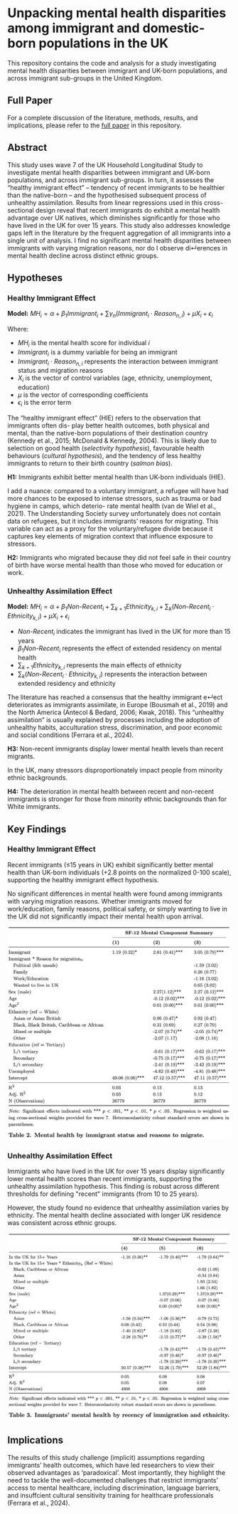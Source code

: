 # Unpacking mental health disparities among immigrant and domestic-born populations in the UK

This repository contains the code and analysis for a study investigating mental health disparities between immigrant and UK-born populations, and across immigrant sub-groups in the United Kingdom. 

## Full Paper
For a complete discussion of the literature, methods, results, and implications, please refer to the [full paper](/AAS-ImmigrantMH.pdf) in this repository.

## Abstract
This study uses wave 7 of the UK Household Longitudinal Study to investigate mental health disparities between immigrant and UK-born populations, and across immigrant sub-groups. In turn, it assesses the “healthy immigrant effect” – tendency of recent immigrants to be healthier than the native-born – and the hypothesised subsequent process of unhealthy assimilation. Results from linear regressions used in this cross-sectional design reveal that recent immigrants do exhibit a mental health advantage over UK natives, which diminishes significantly for those who have lived in the UK for over 15 years. This study also addresses knowledge gaps left in the literature by the frequent aggregation of all immigrants into a single unit of analysis. I find no significant mental health disparities between immigrants with varying migration reasons, nor do I observe di↵erences in mental health decline across distinct ethnic groups.

## Hypotheses

### Healthy Immigrant Effect

**Model:** $MH_i = \alpha + \beta_1 Immigrant_i + \sum \gamma_n (Immigrant_i \cdot Reason_{n,i}) + \mu X_i + \epsilon_i$

Where:
- $MH_i$ is the mental health score for individual $i$
- $Immigrant_i$ is a dummy variable for being an immigrant
- $Immigrant_i \cdot Reason_{n,i}$ represents the interaction between immigrant status and migration reasons
- $X_i$ is the vector of control variables (age, ethnicity, unemployment, education)
- $\mu$ is the vector of corresponding coefficients
- $\epsilon_i$ is the error term

The “healthy immigrant effect” (HIE) refers to the observation that immigrants often dis- play better health outcomes, both physical and mental, than the native-born populations of their destination country (Kennedy et al., 2015; McDonald & Kennedy, 2004). This is likely due to selection on good health (*selectivity hypothesis*), favourable health behaviours (*cultural hypothesis*), and the tendency of less healthy immigrants to return to their birth country (*salmon bias*).

**H1:** Immigrants exhibit better mental health than UK-born individuals (HIE).

I add a nuance: compared to a voluntary immigrant, a refugee will have had more chances to be exposed to intense stressors, such as trauma or bad hygiene in camps, which deterio- rate mental health (van de Wiel et al., 2021). The Understanding Society survey unfortunately does not contain data on refugees, but it includes immigrants’ reasons for migrating. This variable can act as a proxy for the voluntary/refugee divide because it captures key elements of migration context that influence exposure to stressors.

**H2:** Immigrants who migrated because they did not feel safe in their country of birth have worse mental health than those who moved for education or work.

### Unhealthy Assimilation Effect

**Model:** $MH_i = \alpha + \beta_1 Non\text{-}Recent_i + \sum_{k+1} Ethnicity_{k,i} + \sum_k (Non\text{-}Recent_i \cdot Ethnicity_{k,i}) + \mu X_i + \epsilon_i$

- $Non\text{-}Recent_i$ indicates the immigrant has lived in the UK for more than 15 years
- $\beta_1 Non\text{-}Recent_i$ represents the effect of extended residency on mental health
- $\sum_{k+1} Ethnicity_{k,i}$ represents the main effects of ethnicity
- $\sum_k (Non\text{-}Recent_i \cdot Ethnicity_{k,i})$ represents the interaction between extended residency and ethnicity

The literature has reached a consensus that the healthy immigrant e↵ect deteriorates as immigrants assimilate, in Europe (Bousmah et al., 2019) and the North America (Antecol & Bedard, 2006; Kwak, 2018). This “unhealthy assimilation” is usually explained by processes including the adoption of unhealthy habits, acculturation stress, discrimination, and poor economic and social conditions (Ferrara et al., 2024).

**H3:** Non-recent immigrants display lower mental health levels than recent migrants.

In the UK, many stressors disproportionately impact people from minority ethnic backgrounds.

**H4:** The deterioration in mental health between recent and non-recent immigrants is stronger for those from minority ethnic backgrounds than for White immigrants.

## Key Findings

### Healthy Immigrant Effect

Recent immigrants (≤15 years in UK) exhibit significantly better mental health than UK-born individuals (+2.8 points on the normalized 0-100 scale), supporting the healthy immigrant effect hypothesis.

No significant differences in mental health were found among immigrants with varying migration reasons. Whether immigrants moved for work/education, family reasons, political safety, or simply wanting to live in the UK did not significantly impact their mental health upon arrival.

![Figure: Healthy Immigrant Effect](figures/table2.png)

### Unhealthy Assimilation Effect

Immigrants who have lived in the UK for over 15 years display significantly lower mental health scores than recent immigrants, supporting the unhealthy assimilation hypothesis. This finding is robust across different thresholds for defining "recent" immigrants (from 10 to 25 years).

However, the study found no evidence that unhealthy assimilation varies by ethnicity. The mental health decline associated with longer UK residence was consistent across ethnic groups.

![Figure: Unhealthy Assimilation Effect](figures/table3.png)

## Implications

The results of this study challenge (implicit) assumptions regarding immigrants’ health outcomes, which have led researchers to view their observed advantages as ‘paradoxical’. Most importantly, they highlight the need to tackle the well-documented challenges that restrict immigrants’ access to mental healthcare, including discrimination, language barriers, and insuffcient cultural sensitivity training for healthcare professionals (Ferrara et al., 2024).
